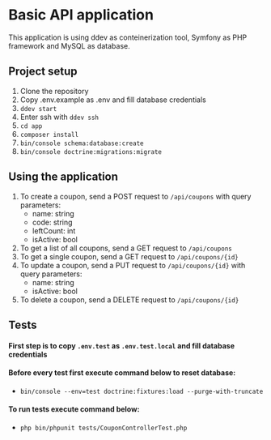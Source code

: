 # Basic API application
This application is using ddev as conteinerization tool, 
Symfony as PHP framework and MySQL as database.

## Project setup
1. Clone the repository
2. Copy .env.example as .env and fill database credentials
3. ``ddev start``
4. Enter ssh with ``ddev ssh``
5. ``cd app``
6. ``composer install``
7. ``bin/console schema:database:create``
8. ``bin/console doctrine:migrations:migrate``

## Using the application
1. To create a coupon, send a POST request to ``/api/coupons``  with query parameters:
    - name: string
    - code: string
    - leftCount: int
    - isActive: bool
2. To get a list of all coupons, send a GET request to ``/api/coupons``
3. To get a single coupon, send a GET request to ``/api/coupons/{id}``
4. To update a coupon, send a PUT request to ``/api/coupons/{id}`` with query parameters:
    - name: string
    - isActive: bool
5. To delete a coupon, send a DELETE request to ``/api/coupons/{id}``

## Tests
#### First step is to copy ``.env.test`` as ``.env.test.local`` and fill database credentials

#### Before every test first execute command below to reset database:
- ``bin/console --env=test doctrine:fixtures:load --purge-with-truncate``

#### To run tests execute command below:
- ``php bin/phpunit tests/CouponControllerTest.php``
